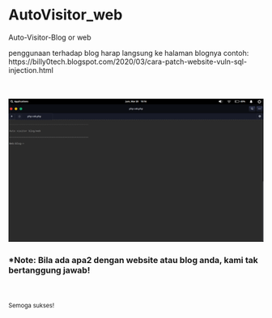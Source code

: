 # AutoVisitor_web
Auto-Visitor-Blog or web
<br>
<p>penggunaan terhadap blog harap langsung ke halaman blognya
contoh: https://billy0tech.blogspot.com/2020/03/cara-patch-website-vuln-sql-injection.html
</p>
<br><br>
<img src="Screenshot from 2020-03-20 10-16-36.png" alt>
<br>
<h3>*Note: Bila ada apa2 dengan website atau blog anda, kami tak bertanggung jawab!</h3>
<br><br>
<small>Semoga sukses!</small>
